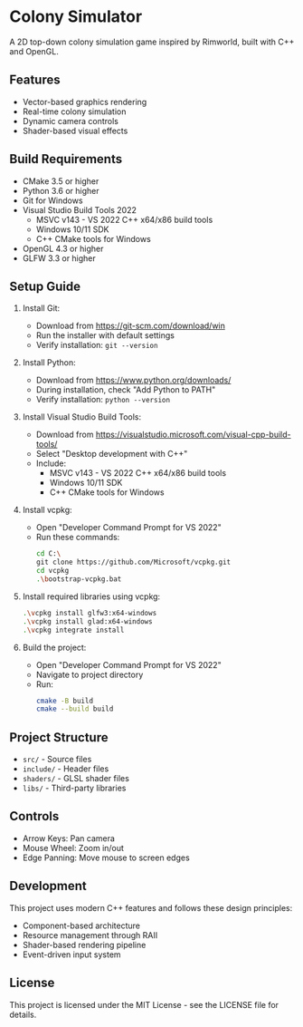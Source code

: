 # Colony Simulator

A 2D top-down colony simulation game inspired by Rimworld, built with C++ and OpenGL.

## Features

- Vector-based graphics rendering
- Real-time colony simulation
- Dynamic camera controls
- Shader-based visual effects

## Build Requirements

- CMake 3.5 or higher
- Python 3.6 or higher
- Git for Windows
- Visual Studio Build Tools 2022
  - MSVC v143 - VS 2022 C++ x64/x86 build tools
  - Windows 10/11 SDK
  - C++ CMake tools for Windows
- OpenGL 4.3 or higher
- GLFW 3.3 or higher

## Setup Guide

1. Install Git:
   - Download from https://git-scm.com/download/win
   - Run the installer with default settings
   - Verify installation: `git --version`

2. Install Python:
   - Download from https://www.python.org/downloads/
   - During installation, check "Add Python to PATH"
   - Verify installation: `python --version`

3. Install Visual Studio Build Tools:
   - Download from https://visualstudio.microsoft.com/visual-cpp-build-tools/
   - Select "Desktop development with C++"
   - Include:
     - MSVC v143 - VS 2022 C++ x64/x86 build tools
     - Windows 10/11 SDK
     - C++ CMake tools for Windows

4. Install vcpkg:
   - Open "Developer Command Prompt for VS 2022"
   - Run these commands:
     ```bash
     cd C:\
     git clone https://github.com/Microsoft/vcpkg.git
     cd vcpkg
     .\bootstrap-vcpkg.bat
     ```

5. Install required libraries using vcpkg:
   ```bash
   .\vcpkg install glfw3:x64-windows
   .\vcpkg install glad:x64-windows
   .\vcpkg integrate install
   ```

6. Build the project:
   - Open "Developer Command Prompt for VS 2022"
   - Navigate to project directory
   - Run:
     ```bash
     cmake -B build
     cmake --build build
     ```

## Project Structure

- `src/` - Source files
- `include/` - Header files
- `shaders/` - GLSL shader files
- `libs/` - Third-party libraries

## Controls

- Arrow Keys: Pan camera
- Mouse Wheel: Zoom in/out
- Edge Panning: Move mouse to screen edges

## Development

This project uses modern C++ features and follows these design principles:
- Component-based architecture
- Resource management through RAII
- Shader-based rendering pipeline
- Event-driven input system

## License

This project is licensed under the MIT License - see the LICENSE file for details. 